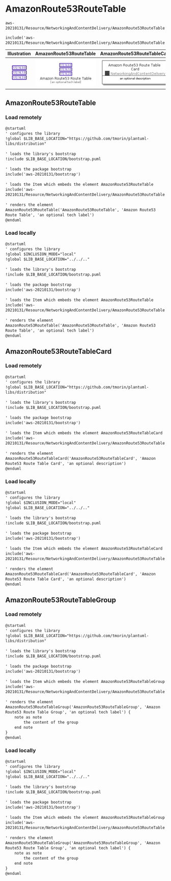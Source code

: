 # AmazonRoute53RouteTable


```text
aws-20210131/Resource/NetworkingAndContentDelivery/AmazonRoute53RouteTable
```

```text
include('aws-20210131/Resource/NetworkingAndContentDelivery/AmazonRoute53RouteTable')
```



| Illustration | AmazonRoute53RouteTable | AmazonRoute53RouteTableCard | AmazonRoute53RouteTableGroup |
| :---: | :---: | :---: | :---: |
| ![illustration for Illustration](../../../aws-20210131/Resource/NetworkingAndContentDelivery/AmazonRoute53RouteTable.png) | ![illustration for AmazonRoute53RouteTable](../../../aws-20210131/Resource/NetworkingAndContentDelivery/AmazonRoute53RouteTable.Local.png) | ![illustration for AmazonRoute53RouteTableCard](../../../aws-20210131/Resource/NetworkingAndContentDelivery/AmazonRoute53RouteTableCard.Local.png) | ![illustration for AmazonRoute53RouteTableGroup](../../../aws-20210131/Resource/NetworkingAndContentDelivery/AmazonRoute53RouteTableGroup.Local.png) |




## AmazonRoute53RouteTable

### Load remotely
```plantuml
@startuml
' configures the library
!global $LIB_BASE_LOCATION="https://github.com/tmorin/plantuml-libs/distribution"

' loads the library's bootstrap
!include $LIB_BASE_LOCATION/bootstrap.puml

' loads the package bootstrap
include('aws-20210131/bootstrap')

' loads the Item which embeds the element AmazonRoute53RouteTable
include('aws-20210131/Resource/NetworkingAndContentDelivery/AmazonRoute53RouteTable')

' renders the element
AmazonRoute53RouteTable('AmazonRoute53RouteTable', 'Amazon Route53 Route Table', 'an optional tech label')
@enduml
```

### Load locally
```plantuml
@startuml
' configures the library
!global $INCLUSION_MODE="local"
!global $LIB_BASE_LOCATION="../../.."

' loads the library's bootstrap
!include $LIB_BASE_LOCATION/bootstrap.puml

' loads the package bootstrap
include('aws-20210131/bootstrap')

' loads the Item which embeds the element AmazonRoute53RouteTable
include('aws-20210131/Resource/NetworkingAndContentDelivery/AmazonRoute53RouteTable')

' renders the element
AmazonRoute53RouteTable('AmazonRoute53RouteTable', 'Amazon Route53 Route Table', 'an optional tech label')
@enduml
```

## AmazonRoute53RouteTableCard

### Load remotely
```plantuml
@startuml
' configures the library
!global $LIB_BASE_LOCATION="https://github.com/tmorin/plantuml-libs/distribution"

' loads the library's bootstrap
!include $LIB_BASE_LOCATION/bootstrap.puml

' loads the package bootstrap
include('aws-20210131/bootstrap')

' loads the Item which embeds the element AmazonRoute53RouteTableCard
include('aws-20210131/Resource/NetworkingAndContentDelivery/AmazonRoute53RouteTable')

' renders the element
AmazonRoute53RouteTableCard('AmazonRoute53RouteTableCard', 'Amazon Route53 Route Table Card', 'an optional description')
@enduml
```

### Load locally
```plantuml
@startuml
' configures the library
!global $INCLUSION_MODE="local"
!global $LIB_BASE_LOCATION="../../.."

' loads the library's bootstrap
!include $LIB_BASE_LOCATION/bootstrap.puml

' loads the package bootstrap
include('aws-20210131/bootstrap')

' loads the Item which embeds the element AmazonRoute53RouteTableCard
include('aws-20210131/Resource/NetworkingAndContentDelivery/AmazonRoute53RouteTable')

' renders the element
AmazonRoute53RouteTableCard('AmazonRoute53RouteTableCard', 'Amazon Route53 Route Table Card', 'an optional description')
@enduml
```

## AmazonRoute53RouteTableGroup

### Load remotely
```plantuml
@startuml
' configures the library
!global $LIB_BASE_LOCATION="https://github.com/tmorin/plantuml-libs/distribution"

' loads the library's bootstrap
!include $LIB_BASE_LOCATION/bootstrap.puml

' loads the package bootstrap
include('aws-20210131/bootstrap')

' loads the Item which embeds the element AmazonRoute53RouteTableGroup
include('aws-20210131/Resource/NetworkingAndContentDelivery/AmazonRoute53RouteTable')

' renders the element
AmazonRoute53RouteTableGroup('AmazonRoute53RouteTableGroup', 'Amazon Route53 Route Table Group', 'an optional tech label') {
    note as note
        the content of the group
    end note
}
@enduml
```

### Load locally
```plantuml
@startuml
' configures the library
!global $INCLUSION_MODE="local"
!global $LIB_BASE_LOCATION="../../.."

' loads the library's bootstrap
!include $LIB_BASE_LOCATION/bootstrap.puml

' loads the package bootstrap
include('aws-20210131/bootstrap')

' loads the Item which embeds the element AmazonRoute53RouteTableGroup
include('aws-20210131/Resource/NetworkingAndContentDelivery/AmazonRoute53RouteTable')

' renders the element
AmazonRoute53RouteTableGroup('AmazonRoute53RouteTableGroup', 'Amazon Route53 Route Table Group', 'an optional tech label') {
    note as note
        the content of the group
    end note
}
@enduml
```

